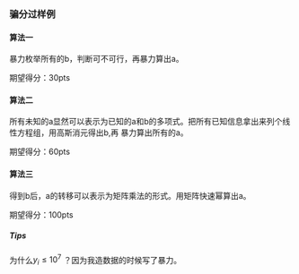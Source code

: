 ### 骗分过样例

#### 算法一

暴力枚举所有的b，判断可不可行，再暴力算出a。

期望得分：30pts

#### 算法二

所有未知的a显然可以表示为已知的a和b的多项式。把所有已知信息拿出来列个线性方程组，用高斯消元得出b,再
暴力算出所有的a。

期望得分：60pts

#### 算法三

得到b后，a的转移可以表示为矩阵乘法的形式。用矩阵快速幂算出a。

期望得分：100pts

##### Tips
为什么$y_i \leq 10^7$ ？因为我造数据的时候写了暴力。
